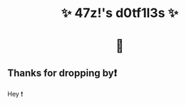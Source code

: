 
<h1 align="center">✨ 47z!'s d0tf1l3s ✨</h1>
<div align="center">
<h1>👾</h1>
</div>

## **Thanks for dropping by❗**

<!--<img src="https://raw.githubusercontent.com/47z1Lu7h/dotfiles/refs/heads/main/.github/assets/image.png" alt="img" align="right" width="400px">-->

Hey :exclamation:
